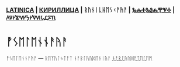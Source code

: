### [LATINICA](../Latn/Vselennaya.md) | [КИРИЛЛИЦА](../Cyrl/Вселенная.md) | ᚱᚢᚾᛁᚳᚺᛖᛊᚲᚨᚤᚨ | [ⰃⰎⰀⰃⰑⰎⰉⰜⰀ](../Glag/Ⰲⱄⰵⰾⰵⱀⱀⰰⱑ.md) | [𐍓𐍠𐍔𐍮𐍝𐍔𐍟𐍔𐍠𐍜𐍡𐍚𐍐𐍴](../Perm/𐍮𐍡𐍔𐍛𐍔𐍝𐍝𐍐𐍴.md)

#  ᚡᛊᛖᛚᛖᚾᚾᚨᚤᚨ

ᚡᛊᛖᛚᛖᚾᚾᚨᚤᚨ — ᚱᛖᛉᚢᛚᛃᛏᚨᛏ ᚾᚨᛒᛚᚤᚢᛞᛖᚾᛁᚤᚨ [ᚾᚨᛒᛚᚤᚢᛞᚨᛏᛖᛚᛖᛗ](ᚾᚨᛒᛚᚤᚢᛞᚨᛏᛖᛚᛃ.md)

